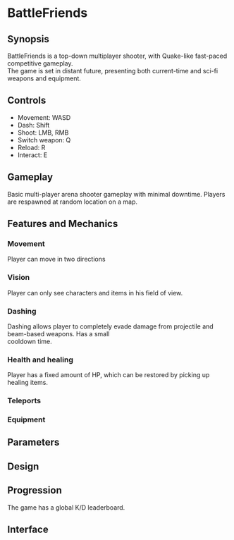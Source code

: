 # BattleFriends

## Synopsis
BattleFriends is a top-down multiplayer shooter, with Quake-like fast-paced competitive gameplay.  
The game is set in distant future, presenting both current-time and sci-fi weapons and equipment.  


## Controls  
- Movement: WASD
- Dash: Shift
- Shoot: LMB, RMB
- Switch weapon: Q
- Reload: R
- Interact: E  

## Gameplay
Basic multi-player arena shooter gameplay with minimal downtime.
Players are respawned at random location on a map.

## Features and Mechanics

### Movement
Player can move in two directions

### Vision
Player can only see characters and items in his field of view. 

### Dashing
Dashing allows player to completely evade damage from projectile and beam-based weapons. Has a small  
cooldown time.

### Health and healing
Player has a fixed amount of HP, which can be restored by picking up healing items.

### Teleports

### Equipment

## Parameters

## Design

## Progression
The game has a global K/D leaderboard.

## Interface

